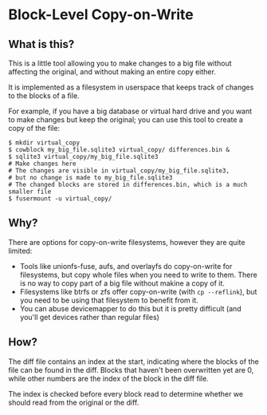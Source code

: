 Block-Level Copy-on-Write
=========================

What is this?
-------------

This is a little tool allowing you to make changes to a big file without affecting the original, and without making an entire copy either.

It is implemented as a filesystem in userspace that keeps track of changes to the blocks of a file.

For example, if you have a big database or virtual hard drive and you want to make changes but keep the original; you can use this tool to create a copy of the file:

```
$ mkdir virtual_copy
$ cowblock my_big_file.sqlite3 virtual_copy/ differences.bin &
$ sqlite3 virtual_copy/my_big_file.sqlite3
# Make changes here
# The changes are visible in virtual_copy/my_big_file.sqlite3,
# but no change is made to my_big_file.sqlite3
# The changed blocks are stored in differences.bin, which is a much smaller file
$ fusermount -u virtual_copy/
```

Why?
----

There are options for copy-on-write filesystems, however they are quite limited:

* Tools like unionfs-fuse, aufs, and overlayfs do copy-on-write for filesystems, but copy whole files when you need to write to them. There is no way to copy part of a big file without makine a copy of it.
* Filesystems like btrfs or zfs offer copy-on-write (with `cp --reflink`), but you need to be using that filesystem to benefit from it.
* You can abuse devicemapper to do this but it is pretty difficult (and you'll get devices rather than regular files)

How?
----

The diff file contains an index at the start, indicating where the blocks of the file can be found in the diff. Blocks that haven't been overwritten yet are 0, while other numbers are the index of the block in the diff file.

The index is checked before every block read to determine whether we should read from the original or the diff.
